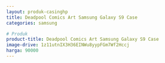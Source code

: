 ```yaml
---
layout: produk-casinghp
title: Deadpool Comics Art Samsung Galaxy S9 Case
categories: samsung

# Produk
product-title: Deadpool Comics Art Samsung Galaxy S9 Case
image-drive: 1z11utnIX3H36EINWu8yypFGm7Wf2Hccj
harga: 90000
---
```

